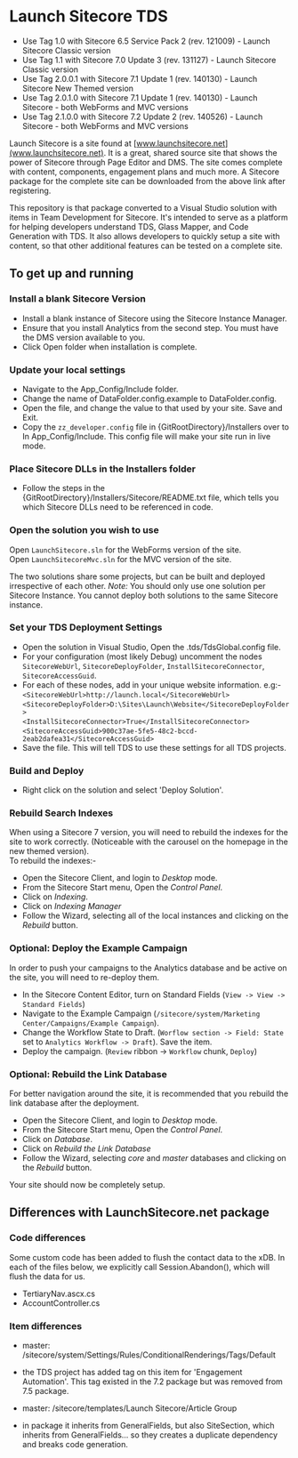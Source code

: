 # Launch Sitecore TDS #

- Use Tag 1.0 with Sitecore 6.5 Service Pack 2 (rev. 121009) - Launch Sitecore Classic version
- Use Tag 1.1 with Sitecore 7.0 Update 3 (rev. 131127) - Launch Sitecore Classic version
- Use Tag 2.0.0.1 with Sitecore 7.1 Update 1 (rev. 140130) - Launch Sitecore New Themed version
- Use Tag 2.0.1.0 with Sitecore 7.1 Update 1 (rev. 140130) - Launch Sitecore - both WebForms and MVC versions
- Use Tag 2.1.0.0 with Sitecore 7.2 Update 2 (rev. 140526) - Launch Sitecore - both WebForms and MVC versions

Launch Sitecore is a site found at [www.launchsitecore.net](www.launchsitecore.net). It is a great, shared source site that shows the power of Sitecore through Page Editor and DMS. The site comes complete with content, components, engagement plans and much more. A Sitecore package for the complete site can be downloaded from the above link after registering.

This repository is that package converted to a Visual Studio solution with items in Team Development for Sitecore. It's intended to serve as a platform for helping developers understand TDS, Glass Mapper, and Code Generation with TDS. It also allows developers to quickly setup a site with content, so that other additional features can be tested on a complete site.


## To get up and running ##
### Install a blank Sitecore Version ###
- Install a blank instance of Sitecore using the Sitecore Instance Manager.
- Ensure that you install Analytics from the second step. You must have the DMS version available to you.
- Click Open folder when installation is complete.

### Update your local settings ###
- Navigate to the App_Config/Include folder.
- Change the name of DataFolder.config.example to DataFolder.config.
- Open the file, and change the value to that used by your site. Save and Exit.
- Copy the `zz_developer.config` file in {GitRootDirectory}/Installers over to In App_Config/Include. This config file will make your site run in live mode.

### Place Sitecore DLLs in the Installers folder ###
- Follow the steps in the {GitRootDirectory}/Installers/Sitecore/README.txt file, which tells you which Sitecore DLLs need to be referenced in code.

### Open the solution you wish to use ###
Open `LaunchSitecore.sln` for the WebForms version of the site.<br />
Open `LaunchSitecoreMvc.sln` for the MVC version of the site.

The two solutions share some projects, but can be built and deployed irrespective of each other.
*Note:* You should only use one solution per Sitecore Instance. You cannot deploy both solutions to the same Sitecore instance.

### Set your TDS Deployment Settings ###
- Open the solution in Visual Studio, Open the .tds/TdsGlobal.config file.
- For your configuration (most likely Debug) uncomment the nodes `SitecoreWebUrl`, `SitecoreDeployFolder`, `InstallSitecoreConnector`, `SitecoreAccessGuid`.
 - For each of these nodes, add in your unique website information. e.g:- <br />
   `<SitecoreWebUrl>http://launch.local</SitecoreWebUrl>`<br />
   `<SitecoreDeployFolder>D:\Sites\Launch\Website</SitecoreDeployFolder>`<br />
   `<InstallSitecoreConnector>True</InstallSitecoreConnector>`<br />
   `<SitecoreAccessGuid>900c37ae-5fe5-48c2-bccd-2eab2dafea31</SitecoreAccessGuid>`
- Save the file. This will tell TDS to use these settings for all TDS projects.

### Build and Deploy ###
- Right click on the solution and select 'Deploy Solution'.

### Rebuild Search Indexes ###
When using a Sitecore 7 version, you will need to rebuild the indexes for the site to work correctly. (Noticeable with the carousel on the homepage in the new themed version).<br />
To rebuild the indexes:-

 - Open the Sitecore Client, and login to *Desktop* mode.
 - From the Sitecore Start menu, Open the *Control Panel*.
 - Click on *Indexing*.
 - Click on *Indexing Manager*
 - Follow the Wizard, selecting all of the local instances and clicking on the *Rebuild* button.

### Optional: Deploy the Example Campaign ###
In order to push your campaigns to the Analytics database and be active on the site, you will need to re-deploy them.

 - In the Sitecore Content Editor, turn on Standard Fields (`View -> View -> Standard Fields`)
 - Navigate to the Example Campaign (`/sitecore/system/Marketing Center/Campaigns/Example Campaign`).
 - Change the Workflow State to Draft. (`Worflow section -> Field: State` set to `Analytics Workflow -> Draft`). Save the item.
 - Deploy the campaign. (`Review` ribbon -> `Workflow` chunk, `Deploy`)
 

### Optional: Rebuild the Link Database ###
For better navigation around the site, it is recommended that you rebuild the link database after the deployment.

 - Open the Sitecore Client, and login to *Desktop* mode.
 - From the Sitecore Start menu, Open the *Control Panel*.
 - Click on *Database*.
 - Click on *Rebuild the Link Database*
 - Follow the Wizard, selecting *core* and *master* databases and clicking on the *Rebuild* button.

Your site should now be completely setup.

## Differences with LaunchSitecore.net package ##
### Code differences ###
Some custom code has been added to flush the contact data to the xDB. In each of the files below, we explicitly call Session.Abandon(), which will flush the data for us.

 - TertiaryNav.ascx.cs 
 - AccountController.cs

### Item differences ###
 - master: /sitecore/system/Settings/Rules/ConditionalRenderings/Tags/Default
  - the TDS project has added tag on this item for 'Engagement Automation'. This tag existed in the 7.2 package but was removed from 7.5 package.

 - master: /sitecore/templates/Launch Sitecore/Article Group
  - in package it inherits from GeneralFields, but also SiteSection, which inherits from GeneralFields... so they creates a duplicate dependency and breaks code generation.

 



